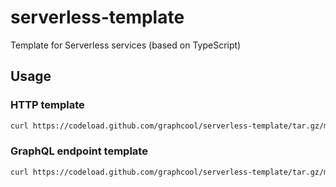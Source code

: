 # serverless-template
Template for Serverless services (based on TypeScript)

## Usage

### HTTP template

```sh
curl https://codeload.github.com/graphcool/serverless-template/tar.gz/master | tar -xz --strip=2 serverless-template-master/http
```

### GraphQL endpoint template

```sh
curl https://codeload.github.com/graphcool/serverless-template/tar.gz/master | tar -xz --strip=2 serverless-template-master/graphql
```
